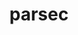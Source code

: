 ---
title: "parsec"
layout: cache
categories: [package, develop]
meta: {"compilers": ["gcc@11.4.0", "intel-oneapi-compilers@2025.1.0", "none"], "num_specs": 188, "num_specs_by_stack": {"e4s": 18, "e4s-neoverse-v2": 114, "e4s-oneapi": 56, "root": 188}, "oss": ["ubuntu22.04"], "platforms": ["linux"], "stacks": ["e4s", "e4s-neoverse-v2", "e4s-oneapi", "root"], "targets": ["neoverse_v2", "x86_64_v3"], "versions": ["3.0.2209", "4.0.2411"]}
spec_details: [{"compiler": "none", "hash": "22h3nxkr3ewgosn57yslzbcxu2akvcht", "os": "ubuntu22.04", "platform": "linux", "size": "-", "stacks": ["e4s-neoverse-v2", "root"], "target": "neoverse_v2", "variants": ["build_system=cmake", "build_type=RelWithDebInfo", "+cuda", "cuda_arch:=90", "~debug_verbose", "generator=make", "~ipo", "~profile", "+shared"], "versions": ["3.0.2209"]}, {"compiler": "gcc@11.4.0", "hash": "2apvlgxtyvihdlv3hb2jddzj5ssbp7vf", "os": "ubuntu22.04", "platform": "linux", "size": "-", "stacks": ["e4s-neoverse-v2", "root"], "target": "neoverse_v2", "variants": ["build_system=cmake", "build_type=RelWithDebInfo", "~cuda", "~debug_verbose", "generator=make", "~ipo", "~profile", "+shared"], "versions": ["4.0.2411"]}, {"compiler": "gcc@11.4.0", "hash": "2axyelxb3xewnk3dg24seqbz6tafuwbc", "os": "ubuntu22.04", "platform": "linux", "size": "-", "stacks": ["e4s-neoverse-v2", "root"], "target": "neoverse_v2", "variants": ["build_system=cmake", "build_type=RelWithDebInfo", "~cuda", "~debug_verbose", "generator=make", "~ipo", "patches:=f12f9a8", "~profile", "+shared"], "versions": ["4.0.2411"]}, {"compiler": "gcc@11.4.0", "hash": "2f7wqwxgbwuftyulbsurokbelkmqihve", "os": "ubuntu22.04", "platform": "linux", "size": "-", "stacks": ["e4s-neoverse-v2", "root"], "target": "neoverse_v2", "variants": ["build_system=cmake", "build_type=RelWithDebInfo", "+cuda", "cuda_arch:=90", "~debug_verbose", "generator=make", "~ipo", "~profile", "+shared"], "versions": ["4.0.2411"]}, {"compiler": "gcc@11.4.0", "hash": "2fjfelmmduiinuoaem5ggjibt5to6jpp", "os": "ubuntu22.04", "platform": "linux", "size": "-", "stacks": ["e4s-neoverse-v2", "root"], "target": "neoverse_v2", "variants": ["build_system=cmake", "build_type=RelWithDebInfo", "~cuda", "~debug_verbose", "generator=make", "~ipo", "patches:=f12f9a8", "~profile", "+shared"], "versions": ["4.0.2411"]}, {"compiler": "gcc@11.4.0", "hash": "2io6prwb6pkusoii5vb2wh3uq5v2qkjl", "os": "ubuntu22.04", "platform": "linux", "size": "-", "stacks": ["e4s-neoverse-v2", "root"], "target": "neoverse_v2", "variants": ["build_system=cmake", "build_type=RelWithDebInfo", "+cuda", "cuda_arch:=90", "~debug_verbose", "generator=make", "~ipo", "patches:=f12f9a8", "~profile", "+shared"], "versions": ["4.0.2411"]}, {"compiler": "gcc@11.4.0", "hash": "2q5ajlkaxxrmaang6knxirjdu5ksqbjt", "os": "ubuntu22.04", "platform": "linux", "size": "-", "stacks": ["e4s-neoverse-v2", "root"], "target": "neoverse_v2", "variants": ["build_system=cmake", "build_type=RelWithDebInfo", "~cuda", "~debug_verbose", "generator=make", "~ipo", "patches:=f12f9a8", "~profile", "+shared"], "versions": ["4.0.2411"]}, {"compiler": "none", "hash": "2rhofybx3rxbvslygh4ytpmryzf63avt", "os": "ubuntu22.04", "platform": "linux", "size": "-", "stacks": ["e4s-oneapi", "root"], "target": "x86_64_v3", "variants": ["build_system=cmake", "build_type=RelWithDebInfo", "~cuda", "~debug_verbose", "generator=make", "~ipo", "~profile", "+shared"], "versions": ["3.0.2209"]}, {"compiler": "gcc@11.4.0", "hash": "2ybrdbctgrcnty7fbsdvrrobob7taqjx", "os": "ubuntu22.04", "platform": "linux", "size": "-", "stacks": ["e4s-neoverse-v2", "root"], "target": "neoverse_v2", "variants": ["build_system=cmake", "build_type=RelWithDebInfo", "+cuda", "cuda_arch:=90", "~debug_verbose", "generator=make", "~ipo", "~profile", "+shared"], "versions": ["4.0.2411"]}, {"compiler": "intel-oneapi-compilers@2025.1.0", "hash": "37xabetxhbhudjlmkjqztmul5spi2is6", "os": "ubuntu22.04", "platform": "linux", "size": "-", "stacks": ["e4s-oneapi", "root"], "target": "x86_64_v3", "variants": ["build_system=cmake", "build_type=RelWithDebInfo", "~cuda", "~debug_verbose", "generator=make", "~ipo", "~profile", "+shared"], "versions": ["4.0.2411"]}, {"compiler": "gcc@11.4.0", "hash": "3ddnc6ci72nyxkuih2coxkaejhjmwbcd", "os": "ubuntu22.04", "platform": "linux", "size": "-", "stacks": ["e4s-neoverse-v2", "root"], "target": "neoverse_v2", "variants": ["build_system=cmake", "build_type=RelWithDebInfo", "~cuda", "~debug_verbose", "generator=make", "~ipo", "patches:=f12f9a8", "~profile", "+shared"], "versions": ["4.0.2411"]}, {"compiler": "gcc@11.4.0", "hash": "3frgmhrhdwux3bxwyutg6e5h5oggcpwu", "os": "ubuntu22.04", "platform": "linux", "size": "-", "stacks": ["e4s-neoverse-v2", "root"], "target": "neoverse_v2", "variants": ["build_system=cmake", "build_type=RelWithDebInfo", "+cuda", "cuda_arch:=90", "~debug_verbose", "generator=make", "~ipo", "~profile", "+shared"], "versions": ["4.0.2411"]}, {"compiler": "gcc@11.4.0", "hash": "3kbvgjn5airgm43zafizphcspmg5gm3j", "os": "ubuntu22.04", "platform": "linux", "size": "-", "stacks": ["e4s-neoverse-v2", "root"], "target": "neoverse_v2", "variants": ["build_system=cmake", "build_type=RelWithDebInfo", "+cuda", "cuda_arch:=90", "~debug_verbose", "generator=make", "~ipo", "~profile", "+shared"], "versions": ["4.0.2411"]}, {"compiler": "gcc@11.4.0", "hash": "3ry7lrdf4vcdl7lukin6moh3jjuy75kd", "os": "ubuntu22.04", "platform": "linux", "size": "-", "stacks": ["e4s", "root"], "target": "x86_64_v3", "variants": ["build_system=cmake", "build_type=RelWithDebInfo", "+cuda", "cuda_arch:=90", "~debug_verbose", "generator=make", "~ipo", "patches:=f12f9a8", "~profile", "+shared"], "versions": ["4.0.2411"]}, {"compiler": "gcc@11.4.0", "hash": "3wafybj2c43vob6ay6udqqhrw2x46553", "os": "ubuntu22.04", "platform": "linux", "size": "-", "stacks": ["e4s-neoverse-v2", "root"], "target": "neoverse_v2", "variants": ["build_system=cmake", "build_type=RelWithDebInfo", "+cuda", "cuda_arch:=90", "~debug_verbose", "generator=make", "~ipo", "~profile", "+shared"], "versions": ["4.0.2411"]}, {"compiler": "gcc@11.4.0", "hash": "3z2dcbgafuxazninsxcdnufrcq6df7bk", "os": "ubuntu22.04", "platform": "linux", "size": "-", "stacks": ["e4s-neoverse-v2", "root"], "target": "neoverse_v2", "variants": ["build_system=cmake", "build_type=RelWithDebInfo", "+cuda", "cuda_arch:=90", "~debug_verbose", "generator=make", "~ipo", "~profile", "+shared"], "versions": ["4.0.2411"]}, {"compiler": "gcc@11.4.0", "hash": "4aquueppgzppm7nj33yngtkbdvpqn5hi", "os": "ubuntu22.04", "platform": "linux", "size": "-", "stacks": ["e4s-neoverse-v2", "root"], "target": "neoverse_v2", "variants": ["build_system=cmake", "build_type=RelWithDebInfo", "+cuda", "cuda_arch:=90", "~debug_verbose", "generator=make", "~ipo", "patches:=f12f9a8", "~profile", "+shared"], "versions": ["4.0.2411"]}, {"compiler": "gcc@11.4.0", "hash": "4g4gf4uxhsj2avetolh7rm43ioppasc7", "os": "ubuntu22.04", "platform": "linux", "size": "-", "stacks": ["e4s-neoverse-v2", "root"], "target": "neoverse_v2", "variants": ["build_system=cmake", "build_type=RelWithDebInfo", "+cuda", "cuda_arch:=90", "~debug_verbose", "generator=make", "~ipo", "~profile", "+shared"], "versions": ["4.0.2411"]}, {"compiler": "gcc@11.4.0", "hash": "4iootfob7rqq6hxzpeib7mzivfuokgxb", "os": "ubuntu22.04", "platform": "linux", "size": "-", "stacks": ["e4s-neoverse-v2", "root"], "target": "neoverse_v2", "variants": ["build_system=cmake", "build_type=RelWithDebInfo", "~cuda", "~debug_verbose", "generator=make", "~ipo", "patches:=f12f9a8", "~profile", "+shared"], "versions": ["4.0.2411"]}, {"compiler": "gcc@11.4.0", "hash": "4n6tjnxryk6nnsy327nesi2ncsrfxq2f", "os": "ubuntu22.04", "platform": "linux", "size": "-", "stacks": ["e4s-neoverse-v2", "root"], "target": "neoverse_v2", "variants": ["build_system=cmake", "build_type=RelWithDebInfo", "+cuda", "cuda_arch:=90", "~debug_verbose", "generator=make", "~ipo", "~profile", "+shared"], "versions": ["4.0.2411"]}, {"compiler": "gcc@11.4.0", "hash": "4ovspzhu5sf5le6mw2ytvvvijprib6qt", "os": "ubuntu22.04", "platform": "linux", "size": "-", "stacks": ["e4s-neoverse-v2", "root"], "target": "neoverse_v2", "variants": ["build_system=cmake", "build_type=RelWithDebInfo", "+cuda", "cuda_arch:=90", "~debug_verbose", "generator=make", "~ipo", "~profile", "+shared"], "versions": ["4.0.2411"]}, {"compiler": "gcc@11.4.0", "hash": "562v5ccumbryp5mq6taafs6oz43lnhoi", "os": "ubuntu22.04", "platform": "linux", "size": "-", "stacks": ["e4s", "root"], "target": "x86_64_v3", "variants": ["build_system=cmake", "build_type=RelWithDebInfo", "+cuda", "cuda_arch:=90", "~debug_verbose", "generator=make", "~ipo", "patches:=f12f9a8", "~profile", "+shared"], "versions": ["4.0.2411"]}, {"compiler": "gcc@11.4.0", "hash": "5aoc6vfna6h3qr3hg7gwihmadzlbx72y", "os": "ubuntu22.04", "platform": "linux", "size": "-", "stacks": ["e4s-neoverse-v2", "root"], "target": "neoverse_v2", "variants": ["build_system=cmake", "build_type=RelWithDebInfo", "~cuda", "~debug_verbose", "generator=make", "~ipo", "~profile", "+shared"], "versions": ["4.0.2411"]}, {"compiler": "none", "hash": "5bm3khl42hhodqa53dmc76gjskpidwo7", "os": "ubuntu22.04", "platform": "linux", "size": "-", "stacks": ["e4s-neoverse-v2", "root"], "target": "neoverse_v2", "variants": ["build_system=cmake", "build_type=RelWithDebInfo", "~cuda", "~debug_verbose", "generator=make", "~ipo", "~profile", "+shared"], "versions": ["3.0.2209"]}, {"compiler": "gcc@11.4.0", "hash": "5pzx6jgcctbyydq47q5mrs574r2h4nep", "os": "ubuntu22.04", "platform": "linux", "size": "-", "stacks": ["e4s-neoverse-v2", "root"], "target": "neoverse_v2", "variants": ["build_system=cmake", "build_type=RelWithDebInfo", "+cuda", "cuda_arch:=90", "~debug_verbose", "generator=make", "~ipo", "~profile", "+shared"], "versions": ["4.0.2411"]}, {"compiler": "none", "hash": "5tjgoelnywcvtgycbdesl4tojoogcs5w", "os": "ubuntu22.04", "platform": "linux", "size": "-", "stacks": ["e4s-neoverse-v2", "root"], "target": "neoverse_v2", "variants": ["build_system=cmake", "build_type=RelWithDebInfo", "+cuda", "cuda_arch:=90", "~debug_verbose", "generator=make", "~ipo", "~profile", "+shared"], "versions": ["3.0.2209"]}, {"compiler": "intel-oneapi-compilers@2025.1.0", "hash": "627cjxuj2cu5bsjf4rd5bsvzp3pcln6h", "os": "ubuntu22.04", "platform": "linux", "size": "-", "stacks": ["e4s-oneapi", "root"], "target": "x86_64_v3", "variants": ["build_system=cmake", "build_type=RelWithDebInfo", "~cuda", "~debug_verbose", "generator=make", "~ipo", "~profile", "+shared"], "versions": ["4.0.2411"]}, {"compiler": "gcc@11.4.0", "hash": "62judj2ola35kqarxlkgun4sj2jobtwt", "os": "ubuntu22.04", "platform": "linux", "size": "-", "stacks": ["e4s", "root"], "target": "x86_64_v3", "variants": ["build_system=cmake", "build_type=RelWithDebInfo", "+cuda", "cuda_arch:=80", "~debug_verbose", "generator=make", "~ipo", "patches:=f12f9a8", "~profile", "+shared"], "versions": ["4.0.2411"]}, {"compiler": "gcc@11.4.0", "hash": "632jppk52d3fnlvecocymaeafp7dvlpx", "os": "ubuntu22.04", "platform": "linux", "size": "-", "stacks": ["e4s-neoverse-v2", "root"], "target": "neoverse_v2", "variants": ["build_system=cmake", "build_type=RelWithDebInfo", "+cuda", "cuda_arch:=90", "~debug_verbose", "generator=make", "~ipo", "patches:=f12f9a8", "~profile", "+shared"], "versions": ["4.0.2411"]}, {"compiler": "gcc@11.4.0", "hash": "6ig2entv5cz776l46usk4ndpto4bvcnp", "os": "ubuntu22.04", "platform": "linux", "size": "-", "stacks": ["e4s-neoverse-v2", "root"], "target": "neoverse_v2", "variants": ["build_system=cmake", "build_type=RelWithDebInfo", "~cuda", "~debug_verbose", "generator=make", "~ipo", "~profile", "+shared"], "versions": ["4.0.2411"]}, {"compiler": "gcc@11.4.0", "hash": "6o3mwlfyuhrje42amfpjsttd2x23v75c", "os": "ubuntu22.04", "platform": "linux", "size": "-", "stacks": ["e4s-neoverse-v2", "root"], "target": "neoverse_v2", "variants": ["build_system=cmake", "build_type=RelWithDebInfo", "~cuda", "~debug_verbose", "generator=make", "~ipo", "~profile", "+shared"], "versions": ["4.0.2411"]}, {"compiler": "gcc@11.4.0", "hash": "6omp5q6gynb7kfr333vlmbd7cpwzwgzc", "os": "ubuntu22.04", "platform": "linux", "size": "-", "stacks": ["e4s-neoverse-v2", "root"], "target": "neoverse_v2", "variants": ["build_system=cmake", "build_type=RelWithDebInfo", "+cuda", "cuda_arch:=90", "~debug_verbose", "generator=make", "~ipo", "patches:=f12f9a8", "~profile", "+shared"], "versions": ["4.0.2411"]}, {"compiler": "intel-oneapi-compilers@2025.1.0", "hash": "6q3pm2l2nikupulwomnzsayd6leiiwbv", "os": "ubuntu22.04", "platform": "linux", "size": "-", "stacks": ["e4s-oneapi", "root"], "target": "x86_64_v3", "variants": ["build_system=cmake", "build_type=RelWithDebInfo", "~cuda", "~debug_verbose", "generator=make", "~ipo", "patches:=f12f9a8", "~profile", "+shared"], "versions": ["4.0.2411"]}, {"compiler": "gcc@11.4.0", "hash": "6u3ogz2tzmjqre6altvsvvmpgjcbqlzx", "os": "ubuntu22.04", "platform": "linux", "size": "-", "stacks": ["e4s-neoverse-v2", "root"], "target": "neoverse_v2", "variants": ["build_system=cmake", "build_type=RelWithDebInfo", "+cuda", "cuda_arch:=90", "~debug_verbose", "generator=make", "~ipo", "patches:=f12f9a8", "~profile", "+shared"], "versions": ["4.0.2411"]}, {"compiler": "gcc@11.4.0", "hash": "6ykraaqz3ernsva7f25h7wgl7fyqek3z", "os": "ubuntu22.04", "platform": "linux", "size": "-", "stacks": ["e4s-neoverse-v2", "root"], "target": "neoverse_v2", "variants": ["build_system=cmake", "build_type=RelWithDebInfo", "~cuda", "~debug_verbose", "generator=make", "~ipo", "~profile", "+shared"], "versions": ["4.0.2411"]}, {"compiler": "intel-oneapi-compilers@2025.1.0", "hash": "72ofyvz5lf6mrg76sflvdselwq3udzhm", "os": "ubuntu22.04", "platform": "linux", "size": "-", "stacks": ["e4s-oneapi", "root"], "target": "x86_64_v3", "variants": ["build_system=cmake", "build_type=RelWithDebInfo", "~cuda", "~debug_verbose", "generator=make", "~ipo", "~profile", "+shared"], "versions": ["4.0.2411"]}, {"compiler": "intel-oneapi-compilers@2025.1.0", "hash": "74aeu2xyn7oxxzzahll3c7n4bruvyrqa", "os": "ubuntu22.04", "platform": "linux", "size": "-", "stacks": ["e4s-oneapi", "root"], "target": "x86_64_v3", "variants": ["build_system=cmake", "build_type=RelWithDebInfo", "~cuda", "~debug_verbose", "generator=make", "~ipo", "~profile", "+shared"], "versions": ["4.0.2411"]}, {"compiler": "gcc@11.4.0", "hash": "76ctsveq6zqsfs273edskoemryz35pgu", "os": "ubuntu22.04", "platform": "linux", "size": "-", "stacks": ["e4s-neoverse-v2", "root"], "target": "neoverse_v2", "variants": ["build_system=cmake", "build_type=RelWithDebInfo", "~cuda", "~debug_verbose", "generator=make", "~ipo", "patches:=f12f9a8", "~profile", "+shared"], "versions": ["4.0.2411"]}, {"compiler": "intel-oneapi-compilers@2025.1.0", "hash": "77yfrnza2c4icsqdneqevfrk6f4yuhkz", "os": "ubuntu22.04", "platform": "linux", "size": "-", "stacks": ["e4s-oneapi", "root"], "target": "x86_64_v3", "variants": ["build_system=cmake", "build_type=RelWithDebInfo", "~cuda", "~debug_verbose", "generator=make", "~ipo", "~profile", "+shared"], "versions": ["4.0.2411"]}, {"compiler": "gcc@11.4.0", "hash": "7xjjqppkaevupqkspqrygrec6qdmujkd", "os": "ubuntu22.04", "platform": "linux", "size": "-", "stacks": ["e4s-neoverse-v2", "root"], "target": "neoverse_v2", "variants": ["build_system=cmake", "build_type=RelWithDebInfo", "~cuda", "~debug_verbose", "generator=make", "~ipo", "patches:=f12f9a8", "~profile", "+shared"], "versions": ["4.0.2411"]}, {"compiler": "gcc@11.4.0", "hash": "7z5nxnmkbbitatcc4hsiocrsf7cc3sjp", "os": "ubuntu22.04", "platform": "linux", "size": "-", "stacks": ["e4s-neoverse-v2", "root"], "target": "neoverse_v2", "variants": ["build_system=cmake", "build_type=RelWithDebInfo", "~cuda", "~debug_verbose", "generator=make", "~ipo", "~profile", "+shared"], "versions": ["4.0.2411"]}, {"compiler": "none", "hash": "akaoubnlbqjtvoludbkvuwl6hp4c2mfp", "os": "ubuntu22.04", "platform": "linux", "size": "-", "stacks": ["e4s-neoverse-v2", "root"], "target": "neoverse_v2", "variants": ["build_system=cmake", "build_type=RelWithDebInfo", "~cuda", "~debug_verbose", "generator=make", "~ipo", "~profile", "+shared"], "versions": ["3.0.2209"]}, {"compiler": "gcc@11.4.0", "hash": "as2zwj67vo7ey6tpp6okewohtsiol3pj", "os": "ubuntu22.04", "platform": "linux", "size": "-", "stacks": ["e4s-neoverse-v2", "root"], "target": "neoverse_v2", "variants": ["build_system=cmake", "build_type=RelWithDebInfo", "~cuda", "~debug_verbose", "generator=make", "~ipo", "patches:=f12f9a8", "~profile", "+shared"], "versions": ["4.0.2411"]}, {"compiler": "none", "hash": "aswjlul4wr6innyhgydvqniypirlfqiw", "os": "ubuntu22.04", "platform": "linux", "size": "-", "stacks": ["e4s-oneapi", "root"], "target": "x86_64_v3", "variants": ["build_system=cmake", "build_type=RelWithDebInfo", "~cuda", "~debug_verbose", "generator=make", "~ipo", "~profile", "+shared"], "versions": ["3.0.2209"]}, {"compiler": "gcc@11.4.0", "hash": "bkyrmkf2weceri7ycnqzieww7wmrr7hp", "os": "ubuntu22.04", "platform": "linux", "size": "-", "stacks": ["e4s-neoverse-v2", "root"], "target": "neoverse_v2", "variants": ["build_system=cmake", "build_type=RelWithDebInfo", "~cuda", "~debug_verbose", "generator=make", "~ipo", "patches:=f12f9a8", "~profile", "+shared"], "versions": ["4.0.2411"]}, {"compiler": "gcc@11.4.0", "hash": "bo33rjvz2w6jg5msvrx242jwze6ej3yu", "os": "ubuntu22.04", "platform": "linux", "size": "-", "stacks": ["e4s-neoverse-v2", "root"], "target": "neoverse_v2", "variants": ["build_system=cmake", "build_type=RelWithDebInfo", "+cuda", "cuda_arch:=90", "~debug_verbose", "generator=make", "~ipo", "~profile", "+shared"], "versions": ["4.0.2411"]}, {"compiler": "intel-oneapi-compilers@2025.1.0", "hash": "bps7exyzncbp676pxquou6ulboekbglf", "os": "ubuntu22.04", "platform": "linux", "size": "-", "stacks": ["e4s-oneapi", "root"], "target": "x86_64_v3", "variants": ["build_system=cmake", "build_type=RelWithDebInfo", "~cuda", "~debug_verbose", "generator=make", "~ipo", "~profile", "+shared"], "versions": ["4.0.2411"]}, {"compiler": "none", "hash": "br3imujvloiuif4vdz5hqjytfujp6yh5", "os": "ubuntu22.04", "platform": "linux", "size": "-", "stacks": ["e4s-neoverse-v2", "root"], "target": "neoverse_v2", "variants": ["build_system=cmake", "build_type=RelWithDebInfo", "+cuda", "cuda_arch:=90", "~debug_verbose", "generator=make", "~ipo", "~profile", "+shared"], "versions": ["3.0.2209"]}, {"compiler": "intel-oneapi-compilers@2025.1.0", "hash": "c3vblpktpum734y6hlefrgmt7kyzcb2e", "os": "ubuntu22.04", "platform": "linux", "size": "-", "stacks": ["e4s-oneapi", "root"], "target": "x86_64_v3", "variants": ["build_system=cmake", "build_type=RelWithDebInfo", "~cuda", "~debug_verbose", "generator=make", "~ipo", "~profile", "+shared"], "versions": ["4.0.2411"]}, {"compiler": "gcc@11.4.0", "hash": "c3vx3hjsyts5chvnnlxgevytuvonsr5k", "os": "ubuntu22.04", "platform": "linux", "size": "-", "stacks": ["e4s", "root"], "target": "x86_64_v3", "variants": ["build_system=cmake", "build_type=RelWithDebInfo", "~cuda", "~debug_verbose", "generator=make", "~ipo", "patches:=f12f9a8", "~profile", "+shared"], "versions": ["4.0.2411"]}, {"compiler": "gcc@11.4.0", "hash": "c7xfxsg6puersar56a7jjzgooqrppynz", "os": "ubuntu22.04", "platform": "linux", "size": "-", "stacks": ["e4s-neoverse-v2", "root"], "target": "neoverse_v2", "variants": ["build_system=cmake", "build_type=RelWithDebInfo", "+cuda", "cuda_arch:=90", "~debug_verbose", "generator=make", "~ipo", "~profile", "+shared"], "versions": ["4.0.2411"]}, {"compiler": "gcc@11.4.0", "hash": "ceglr3adcxxmg6tmwibgt6ctjgm7d7ch", "os": "ubuntu22.04", "platform": "linux", "size": "-", "stacks": ["e4s-neoverse-v2", "root"], "target": "neoverse_v2", "variants": ["build_system=cmake", "build_type=RelWithDebInfo", "~cuda", "~debug_verbose", "generator=make", "~ipo", "patches:=f12f9a8", "~profile", "+shared"], "versions": ["4.0.2411"]}, {"compiler": "intel-oneapi-compilers@2025.1.0", "hash": "chxvtbrq3cn55pvgalu3swfrloayd72t", "os": "ubuntu22.04", "platform": "linux", "size": "-", "stacks": ["e4s-oneapi", "root"], "target": "x86_64_v3", "variants": ["build_system=cmake", "build_type=RelWithDebInfo", "~cuda", "~debug_verbose", "generator=make", "~ipo", "~profile", "+shared"], "versions": ["4.0.2411"]}, {"compiler": "gcc@11.4.0", "hash": "cmp4oilwb3ya4xs2h5bo7lg2emphu6yk", "os": "ubuntu22.04", "platform": "linux", "size": "-", "stacks": ["e4s-neoverse-v2", "root"], "target": "neoverse_v2", "variants": ["build_system=cmake", "build_type=RelWithDebInfo", "~cuda", "~debug_verbose", "generator=make", "~ipo", "~profile", "+shared"], "versions": ["4.0.2411"]}, {"compiler": "intel-oneapi-compilers@2025.1.0", "hash": "crmy5d2nt4drwqwpzjrxaeotcn2lvd7o", "os": "ubuntu22.04", "platform": "linux", "size": "-", "stacks": ["e4s-oneapi", "root"], "target": "x86_64_v3", "variants": ["build_system=cmake", "build_type=RelWithDebInfo", "~cuda", "~debug_verbose", "generator=make", "~ipo", "~profile", "+shared"], "versions": ["4.0.2411"]}, {"compiler": "intel-oneapi-compilers@2025.1.0", "hash": "cxzxhzox3houcit6bnsziv2ue2dpvsoo", "os": "ubuntu22.04", "platform": "linux", "size": "-", "stacks": ["e4s-oneapi", "root"], "target": "x86_64_v3", "variants": ["build_system=cmake", "build_type=RelWithDebInfo", "~cuda", "~debug_verbose", "generator=make", "~ipo", "~profile", "+shared"], "versions": ["4.0.2411"]}, {"compiler": "gcc@11.4.0", "hash": "cyejly637mjzglohky2jkgnaxo3m3vls", "os": "ubuntu22.04", "platform": "linux", "size": "-", "stacks": ["e4s-neoverse-v2", "root"], "target": "neoverse_v2", "variants": ["build_system=cmake", "build_type=RelWithDebInfo", "~cuda", "~debug_verbose", "generator=make", "~ipo", "~profile", "+shared"], "versions": ["4.0.2411"]}, {"compiler": "gcc@11.4.0", "hash": "d2hwzh2i3aopepcretsdkqdmqx62tov4", "os": "ubuntu22.04", "platform": "linux", "size": "-", "stacks": ["e4s-neoverse-v2", "root"], "target": "neoverse_v2", "variants": ["build_system=cmake", "build_type=RelWithDebInfo", "+cuda", "cuda_arch:=90", "~debug_verbose", "generator=make", "~ipo", "~profile", "+shared"], "versions": ["4.0.2411"]}, {"compiler": "gcc@11.4.0", "hash": "dfxbiz7jmee2x5lldna762koutkncv2a", "os": "ubuntu22.04", "platform": "linux", "size": "-", "stacks": ["e4s-neoverse-v2", "root"], "target": "neoverse_v2", "variants": ["build_system=cmake", "build_type=RelWithDebInfo", "+cuda", "cuda_arch:=90", "~debug_verbose", "generator=make", "~ipo", "patches:=f12f9a8", "~profile", "+shared"], "versions": ["4.0.2411"]}, {"compiler": "gcc@11.4.0", "hash": "dgpxdrmwfgfyvjipx5jnodvxptw46zf3", "os": "ubuntu22.04", "platform": "linux", "size": "-", "stacks": ["e4s-neoverse-v2", "root"], "target": "neoverse_v2", "variants": ["build_system=cmake", "build_type=RelWithDebInfo", "~cuda", "~debug_verbose", "generator=make", "~ipo", "~profile", "+shared"], "versions": ["4.0.2411"]}, {"compiler": "gcc@11.4.0", "hash": "dmeeotm7r3zeevtcalm4rxkwoqgreiqm", "os": "ubuntu22.04", "platform": "linux", "size": "-", "stacks": ["e4s-neoverse-v2", "root"], "target": "neoverse_v2", "variants": ["build_system=cmake", "build_type=RelWithDebInfo", "+cuda", "cuda_arch:=90", "~debug_verbose", "generator=make", "~ipo", "~profile", "+shared"], "versions": ["4.0.2411"]}, {"compiler": "gcc@11.4.0", "hash": "doi6shxfn5keu6rfiagmgnyisevufzrz", "os": "ubuntu22.04", "platform": "linux", "size": "-", "stacks": ["e4s-neoverse-v2", "root"], "target": "neoverse_v2", "variants": ["build_system=cmake", "build_type=RelWithDebInfo", "~cuda", "~debug_verbose", "generator=make", "~ipo", "patches:=f12f9a8", "~profile", "+shared"], "versions": ["4.0.2411"]}, {"compiler": "intel-oneapi-compilers@2025.1.0", "hash": "dsg52f6nqmyezzlctttk4hrz7ap4mh5c", "os": "ubuntu22.04", "platform": "linux", "size": "-", "stacks": ["e4s-oneapi", "root"], "target": "x86_64_v3", "variants": ["build_system=cmake", "build_type=RelWithDebInfo", "~cuda", "~debug_verbose", "generator=make", "~ipo", "patches:=f12f9a8", "~profile", "+shared"], "versions": ["4.0.2411"]}, {"compiler": "intel-oneapi-compilers@2025.1.0", "hash": "dt7kmjgvu7h2sepiwynap663teimtsfk", "os": "ubuntu22.04", "platform": "linux", "size": "-", "stacks": ["e4s-oneapi", "root"], "target": "x86_64_v3", "variants": ["build_system=cmake", "build_type=RelWithDebInfo", "~cuda", "~debug_verbose", "generator=make", "~ipo", "~profile", "+shared"], "versions": ["4.0.2411"]}, {"compiler": "gcc@11.4.0", "hash": "dzeitrkhidn4msod7uaxqwpcfquwj73m", "os": "ubuntu22.04", "platform": "linux", "size": "-", "stacks": ["e4s-neoverse-v2", "root"], "target": "neoverse_v2", "variants": ["build_system=cmake", "build_type=RelWithDebInfo", "+cuda", "cuda_arch:=90", "~debug_verbose", "generator=make", "~ipo", "~profile", "+shared"], "versions": ["4.0.2411"]}, {"compiler": "gcc@11.4.0", "hash": "epckomemmya6v5lijz3esbkeo44gd4mm", "os": "ubuntu22.04", "platform": "linux", "size": "-", "stacks": ["e4s-neoverse-v2", "root"], "target": "neoverse_v2", "variants": ["build_system=cmake", "build_type=RelWithDebInfo", "~cuda", "~debug_verbose", "generator=make", "~ipo", "~profile", "+shared"], "versions": ["4.0.2411"]}, {"compiler": "intel-oneapi-compilers@2025.1.0", "hash": "eqtiaryvhd6dhdbmgiw7fqvdmyhusyxf", "os": "ubuntu22.04", "platform": "linux", "size": "-", "stacks": ["e4s-oneapi", "root"], "target": "x86_64_v3", "variants": ["build_system=cmake", "build_type=RelWithDebInfo", "~cuda", "~debug_verbose", "generator=make", "~ipo", "~profile", "+shared"], "versions": ["4.0.2411"]}, {"compiler": "gcc@11.4.0", "hash": "etpwiektobotm6wpgnfqwgp4i5rhvj6l", "os": "ubuntu22.04", "platform": "linux", "size": "-", "stacks": ["e4s-neoverse-v2", "root"], "target": "neoverse_v2", "variants": ["build_system=cmake", "build_type=RelWithDebInfo", "+cuda", "cuda_arch:=90", "~debug_verbose", "generator=make", "~ipo", "patches:=f12f9a8", "~profile", "+shared"], "versions": ["4.0.2411"]}, {"compiler": "gcc@11.4.0", "hash": "ezdf6f5h2wwfrqn3lwyulazphe5sji2o", "os": "ubuntu22.04", "platform": "linux", "size": "-", "stacks": ["e4s-neoverse-v2", "root"], "target": "neoverse_v2", "variants": ["build_system=cmake", "build_type=RelWithDebInfo", "~cuda", "~debug_verbose", "generator=make", "~ipo", "~profile", "+shared"], "versions": ["4.0.2411"]}, {"compiler": "none", "hash": "f7yt72hndor336cmf3x3xq6q2ujc56qp", "os": "ubuntu22.04", "platform": "linux", "size": "-", "stacks": ["e4s-neoverse-v2", "root"], "target": "neoverse_v2", "variants": ["build_system=cmake", "build_type=RelWithDebInfo", "~cuda", "~debug_verbose", "generator=make", "~ipo", "~profile", "+shared"], "versions": ["3.0.2209"]}, {"compiler": "intel-oneapi-compilers@2025.1.0", "hash": "fikflanor2slepvzkq22am3bfhbkks3d", "os": "ubuntu22.04", "platform": "linux", "size": "-", "stacks": ["e4s-oneapi", "root"], "target": "x86_64_v3", "variants": ["build_system=cmake", "build_type=RelWithDebInfo", "~cuda", "~debug_verbose", "generator=make", "~ipo", "~profile", "+shared"], "versions": ["4.0.2411"]}, {"compiler": "gcc@11.4.0", "hash": "fohxx7icxklj2yf46mmyik3siinmacb5", "os": "ubuntu22.04", "platform": "linux", "size": "-", "stacks": ["e4s-neoverse-v2", "root"], "target": "neoverse_v2", "variants": ["build_system=cmake", "build_type=RelWithDebInfo", "+cuda", "cuda_arch:=90", "~debug_verbose", "generator=make", "~ipo", "~profile", "+shared"], "versions": ["4.0.2411"]}, {"compiler": "gcc@11.4.0", "hash": "fvmpa43hcauwfvwau3nq6aphno4jvkzb", "os": "ubuntu22.04", "platform": "linux", "size": "-", "stacks": ["e4s-neoverse-v2", "root"], "target": "neoverse_v2", "variants": ["build_system=cmake", "build_type=RelWithDebInfo", "+cuda", "cuda_arch:=90", "~debug_verbose", "generator=make", "~ipo", "~profile", "+shared"], "versions": ["4.0.2411"]}, {"compiler": "gcc@11.4.0", "hash": "g3jcmsyjtix3wrwfbmdrdkwf3acp3prx", "os": "ubuntu22.04", "platform": "linux", "size": "-", "stacks": ["e4s-neoverse-v2", "root"], "target": "neoverse_v2", "variants": ["build_system=cmake", "build_type=RelWithDebInfo", "~cuda", "~debug_verbose", "generator=make", "~ipo", "~profile", "+shared"], "versions": ["4.0.2411"]}, {"compiler": "gcc@11.4.0", "hash": "g3xvgbad6liu5tv3evttsumrpe6zyleq", "os": "ubuntu22.04", "platform": "linux", "size": "-", "stacks": ["e4s", "root"], "target": "x86_64_v3", "variants": ["build_system=cmake", "build_type=RelWithDebInfo", "~cuda", "~debug_verbose", "generator=make", "~ipo", "patches:=f12f9a8", "~profile", "+shared"], "versions": ["4.0.2411"]}, {"compiler": "intel-oneapi-compilers@2025.1.0", "hash": "gazfuaqfnrgswbtjclvebeh3zlv7ffol", "os": "ubuntu22.04", "platform": "linux", "size": "-", "stacks": ["e4s-oneapi", "root"], "target": "x86_64_v3", "variants": ["build_system=cmake", "build_type=RelWithDebInfo", "~cuda", "~debug_verbose", "generator=make", "~ipo", "patches:=f12f9a8", "~profile", "+shared"], "versions": ["4.0.2411"]}, {"compiler": "intel-oneapi-compilers@2025.1.0", "hash": "gbhp23nfohwuj4fbad4njkh4djqkjox2", "os": "ubuntu22.04", "platform": "linux", "size": "-", "stacks": ["e4s-oneapi", "root"], "target": "x86_64_v3", "variants": ["build_system=cmake", "build_type=RelWithDebInfo", "~cuda", "~debug_verbose", "generator=make", "~ipo", "~profile", "+shared"], "versions": ["4.0.2411"]}, {"compiler": "gcc@11.4.0", "hash": "ggysoryowncgqn7nu3u2izpdg4hrws5h", "os": "ubuntu22.04", "platform": "linux", "size": "-", "stacks": ["e4s-neoverse-v2", "root"], "target": "neoverse_v2", "variants": ["build_system=cmake", "build_type=RelWithDebInfo", "~cuda", "~debug_verbose", "generator=make", "~ipo", "patches:=f12f9a8", "~profile", "+shared"], "versions": ["4.0.2411"]}, {"compiler": "none", "hash": "gh4d3jfdypno56ibul3tez3snsbymvi3", "os": "ubuntu22.04", "platform": "linux", "size": "-", "stacks": ["e4s-oneapi", "root"], "target": "x86_64_v3", "variants": ["build_system=cmake", "build_type=RelWithDebInfo", "~cuda", "~debug_verbose", "generator=make", "~ipo", "~profile", "+shared"], "versions": ["3.0.2209"]}, {"compiler": "gcc@11.4.0", "hash": "gnfrmkcc6qv5lefcfmbjohyjseed454r", "os": "ubuntu22.04", "platform": "linux", "size": "-", "stacks": ["e4s-neoverse-v2", "root"], "target": "neoverse_v2", "variants": ["build_system=cmake", "build_type=RelWithDebInfo", "+cuda", "cuda_arch:=90", "~debug_verbose", "generator=make", "~ipo", "~profile", "+shared"], "versions": ["4.0.2411"]}, {"compiler": "gcc@11.4.0", "hash": "gteokvglzo32n3amwjmdr26slo6h6xf4", "os": "ubuntu22.04", "platform": "linux", "size": "-", "stacks": ["e4s-neoverse-v2", "root"], "target": "neoverse_v2", "variants": ["build_system=cmake", "build_type=RelWithDebInfo", "~cuda", "~debug_verbose", "generator=make", "~ipo", "~profile", "+shared"], "versions": ["4.0.2411"]}, {"compiler": "gcc@11.4.0", "hash": "gw6wzkkeovjkixss5edwxhjvgiylfidu", "os": "ubuntu22.04", "platform": "linux", "size": "-", "stacks": ["e4s-neoverse-v2", "root"], "target": "neoverse_v2", "variants": ["build_system=cmake", "build_type=RelWithDebInfo", "+cuda", "cuda_arch:=90", "~debug_verbose", "generator=make", "~ipo", "patches:=f12f9a8", "~profile", "+shared"], "versions": ["4.0.2411"]}, {"compiler": "intel-oneapi-compilers@2025.1.0", "hash": "gydpvbswuxlhgfuegdh5affn255tmbpz", "os": "ubuntu22.04", "platform": "linux", "size": "-", "stacks": ["e4s-oneapi", "root"], "target": "x86_64_v3", "variants": ["build_system=cmake", "build_type=RelWithDebInfo", "~cuda", "~debug_verbose", "generator=make", "~ipo", "~profile", "+shared"], "versions": ["4.0.2411"]}, {"compiler": "gcc@11.4.0", "hash": "gz6xgwli6hqxunkrlwjbt7tjojnb45cc", "os": "ubuntu22.04", "platform": "linux", "size": "-", "stacks": ["e4s-neoverse-v2", "root"], "target": "neoverse_v2", "variants": ["build_system=cmake", "build_type=RelWithDebInfo", "~cuda", "~debug_verbose", "generator=make", "~ipo", "patches:=f12f9a8", "~profile", "+shared"], "versions": ["4.0.2411"]}, {"compiler": "intel-oneapi-compilers@2025.1.0", "hash": "haoua5vr4akcynpt6o3jhujibzrgv2dm", "os": "ubuntu22.04", "platform": "linux", "size": "-", "stacks": ["e4s-oneapi", "root"], "target": "x86_64_v3", "variants": ["build_system=cmake", "build_type=RelWithDebInfo", "~cuda", "~debug_verbose", "generator=make", "~ipo", "patches:=f12f9a8", "~profile", "+shared"], "versions": ["4.0.2411"]}, {"compiler": "gcc@11.4.0", "hash": "hhglqif3qh5wexazfhzn6injpt4w4wfe", "os": "ubuntu22.04", "platform": "linux", "size": "-", "stacks": ["e4s-neoverse-v2", "root"], "target": "neoverse_v2", "variants": ["build_system=cmake", "build_type=RelWithDebInfo", "~cuda", "~debug_verbose", "generator=make", "~ipo", "~profile", "+shared"], "versions": ["4.0.2411"]}, {"compiler": "gcc@11.4.0", "hash": "hloeyqbypcvm7ybckqhkeq4a65ek5hp5", "os": "ubuntu22.04", "platform": "linux", "size": "-", "stacks": ["e4s", "root"], "target": "x86_64_v3", "variants": ["build_system=cmake", "build_type=RelWithDebInfo", "+cuda", "cuda_arch:=80", "~debug_verbose", "generator=make", "~ipo", "patches:=f12f9a8", "~profile", "+shared"], "versions": ["4.0.2411"]}, {"compiler": "gcc@11.4.0", "hash": "houzthpuq4kmsbrysmal45y2nt6klikt", "os": "ubuntu22.04", "platform": "linux", "size": "-", "stacks": ["e4s-neoverse-v2", "root"], "target": "neoverse_v2", "variants": ["build_system=cmake", "build_type=RelWithDebInfo", "+cuda", "cuda_arch:=90", "~debug_verbose", "generator=make", "~ipo", "~profile", "+shared"], "versions": ["4.0.2411"]}, {"compiler": "none", "hash": "hvg37rjzyecszkudqzcxdib6cch5meth", "os": "ubuntu22.04", "platform": "linux", "size": "-", "stacks": ["e4s-oneapi", "root"], "target": "x86_64_v3", "variants": ["build_system=cmake", "build_type=RelWithDebInfo", "~cuda", "~debug_verbose", "generator=make", "~ipo", "~profile", "+shared"], "versions": ["3.0.2209"]}, {"compiler": "gcc@11.4.0", "hash": "i6svadd3yje5akxo5tiwizmifbsv3vjt", "os": "ubuntu22.04", "platform": "linux", "size": "-", "stacks": ["e4s-neoverse-v2", "root"], "target": "neoverse_v2", "variants": ["build_system=cmake", "build_type=RelWithDebInfo", "~cuda", "~debug_verbose", "generator=make", "~ipo", "~profile", "+shared"], "versions": ["4.0.2411"]}, {"compiler": "gcc@11.4.0", "hash": "ibg2noz7wo3gndtwk2vixmr4snamvwbo", "os": "ubuntu22.04", "platform": "linux", "size": "-", "stacks": ["e4s-neoverse-v2", "root"], "target": "neoverse_v2", "variants": ["build_system=cmake", "build_type=RelWithDebInfo", "~cuda", "~debug_verbose", "generator=make", "~ipo", "patches:=f12f9a8", "~profile", "+shared"], "versions": ["4.0.2411"]}, {"compiler": "gcc@11.4.0", "hash": "idh55f7gylrypc3gdyttjn5rzu32qfmj", "os": "ubuntu22.04", "platform": "linux", "size": "-", "stacks": ["e4s-neoverse-v2", "root"], "target": "neoverse_v2", "variants": ["build_system=cmake", "build_type=RelWithDebInfo", "+cuda", "cuda_arch:=90", "~debug_verbose", "generator=make", "~ipo", "patches:=f12f9a8", "~profile", "+shared"], "versions": ["4.0.2411"]}, {"compiler": "gcc@11.4.0", "hash": "ig5ddztqqrxlfdl4izxs7adlwvzgqeyg", "os": "ubuntu22.04", "platform": "linux", "size": "-", "stacks": ["e4s", "root"], "target": "x86_64_v3", "variants": ["build_system=cmake", "build_type=RelWithDebInfo", "+cuda", "cuda_arch:=90", "~debug_verbose", "generator=make", "~ipo", "patches:=f12f9a8", "~profile", "+shared"], "versions": ["4.0.2411"]}, {"compiler": "none", "hash": "ijfoagrpgtnow4ypk3ok5dfqw6yeh53m", "os": "ubuntu22.04", "platform": "linux", "size": "-", "stacks": ["e4s-oneapi", "root"], "target": "x86_64_v3", "variants": ["build_system=cmake", "build_type=RelWithDebInfo", "~cuda", "~debug_verbose", "generator=make", "~ipo", "~profile", "+shared"], "versions": ["3.0.2209"]}, {"compiler": "intel-oneapi-compilers@2025.1.0", "hash": "ik3mhcnruhok2k77p2eff24n5n2dboie", "os": "ubuntu22.04", "platform": "linux", "size": "-", "stacks": ["e4s-oneapi", "root"], "target": "x86_64_v3", "variants": ["build_system=cmake", "build_type=RelWithDebInfo", "~cuda", "~debug_verbose", "generator=make", "~ipo", "~profile", "+shared"], "versions": ["4.0.2411"]}, {"compiler": "none", "hash": "ilzwk2yahhmcii7s2v4pn2x6iaklotab", "os": "ubuntu22.04", "platform": "linux", "size": "-", "stacks": ["e4s-neoverse-v2", "root"], "target": "neoverse_v2", "variants": ["build_system=cmake", "build_type=RelWithDebInfo", "~cuda", "~debug_verbose", "generator=make", "~ipo", "~profile", "+shared"], "versions": ["3.0.2209"]}, {"compiler": "gcc@11.4.0", "hash": "iwutiij5mtgrkucxhv3qml6iphg5edsd", "os": "ubuntu22.04", "platform": "linux", "size": "-", "stacks": ["e4s-neoverse-v2", "root"], "target": "neoverse_v2", "variants": ["build_system=cmake", "build_type=RelWithDebInfo", "+cuda", "cuda_arch:=90", "~debug_verbose", "generator=make", "~ipo", "patches:=f12f9a8", "~profile", "+shared"], "versions": ["4.0.2411"]}, {"compiler": "gcc@11.4.0", "hash": "j3zemobhqnqbbmwih3t7ecx3pmn5kv5d", "os": "ubuntu22.04", "platform": "linux", "size": "-", "stacks": ["e4s-neoverse-v2", "root"], "target": "neoverse_v2", "variants": ["build_system=cmake", "build_type=RelWithDebInfo", "~cuda", "~debug_verbose", "generator=make", "~ipo", "~profile", "+shared"], "versions": ["4.0.2411"]}, {"compiler": "intel-oneapi-compilers@2025.1.0", "hash": "jdrnwskl52ezoftberh247dqpojt72zw", "os": "ubuntu22.04", "platform": "linux", "size": "-", "stacks": ["e4s-oneapi", "root"], "target": "x86_64_v3", "variants": ["build_system=cmake", "build_type=RelWithDebInfo", "~cuda", "~debug_verbose", "generator=make", "~ipo", "~profile", "+shared"], "versions": ["4.0.2411"]}, {"compiler": "intel-oneapi-compilers@2025.1.0", "hash": "jh6l7o6fl6prfrb7ihf4smohgw22wvsi", "os": "ubuntu22.04", "platform": "linux", "size": "-", "stacks": ["e4s-oneapi", "root"], "target": "x86_64_v3", "variants": ["build_system=cmake", "build_type=RelWithDebInfo", "~cuda", "~debug_verbose", "generator=make", "~ipo", "~profile", "+shared"], "versions": ["4.0.2411"]}, {"compiler": "gcc@11.4.0", "hash": "jpvikg3gftchga5b5phz3k3prqj3vw6a", "os": "ubuntu22.04", "platform": "linux", "size": "-", "stacks": ["e4s", "root"], "target": "x86_64_v3", "variants": ["build_system=cmake", "build_type=RelWithDebInfo", "~cuda", "~debug_verbose", "generator=make", "~ipo", "patches:=f12f9a8", "~profile", "+shared"], "versions": ["4.0.2411"]}, {"compiler": "none", "hash": "jqlvzxss5mszxekpoiob5nluvdruir3z", "os": "ubuntu22.04", "platform": "linux", "size": "-", "stacks": ["e4s-oneapi", "root"], "target": "x86_64_v3", "variants": ["build_system=cmake", "build_type=RelWithDebInfo", "~cuda", "~debug_verbose", "generator=make", "~ipo", "~profile", "+shared"], "versions": ["3.0.2209"]}, {"compiler": "gcc@11.4.0", "hash": "jqyqtql66cynripbonkr6edo2l3obrhy", "os": "ubuntu22.04", "platform": "linux", "size": "-", "stacks": ["e4s-neoverse-v2", "root"], "target": "neoverse_v2", "variants": ["build_system=cmake", "build_type=RelWithDebInfo", "+cuda", "cuda_arch:=90", "~debug_verbose", "generator=make", "~ipo", "~profile", "+shared"], "versions": ["4.0.2411"]}, {"compiler": "gcc@11.4.0", "hash": "kcqrp5pbtoh7yx2kmi4zmpo234nqhfg7", "os": "ubuntu22.04", "platform": "linux", "size": "-", "stacks": ["e4s", "root"], "target": "x86_64_v3", "variants": ["build_system=cmake", "build_type=RelWithDebInfo", "+cuda", "cuda_arch:=90", "~debug_verbose", "generator=make", "~ipo", "patches:=f12f9a8", "~profile", "+shared"], "versions": ["4.0.2411"]}, {"compiler": "gcc@11.4.0", "hash": "lkdmjlwdpfiw4qrtpk47llsmivhfyjp7", "os": "ubuntu22.04", "platform": "linux", "size": "-", "stacks": ["e4s-neoverse-v2", "root"], "target": "neoverse_v2", "variants": ["build_system=cmake", "build_type=RelWithDebInfo", "~cuda", "~debug_verbose", "generator=make", "~ipo", "~profile", "+shared"], "versions": ["4.0.2411"]}, {"compiler": "intel-oneapi-compilers@2025.1.0", "hash": "ltmgxqzds7vyhbla67fyxgegdsd55d7j", "os": "ubuntu22.04", "platform": "linux", "size": "-", "stacks": ["e4s-oneapi", "root"], "target": "x86_64_v3", "variants": ["build_system=cmake", "build_type=RelWithDebInfo", "~cuda", "~debug_verbose", "generator=make", "~ipo", "patches:=f12f9a8", "~profile", "+shared"], "versions": ["4.0.2411"]}, {"compiler": "none", "hash": "ltqmqvmc7n5aoy25bd6sykt3gykymg5l", "os": "ubuntu22.04", "platform": "linux", "size": "-", "stacks": ["e4s-neoverse-v2", "root"], "target": "neoverse_v2", "variants": ["build_system=cmake", "build_type=RelWithDebInfo", "+cuda", "cuda_arch:=90", "~debug_verbose", "generator=make", "~ipo", "~profile", "+shared"], "versions": ["3.0.2209"]}, {"compiler": "intel-oneapi-compilers@2025.1.0", "hash": "ltydldrqurlbvgawyf22sxyowddat6vh", "os": "ubuntu22.04", "platform": "linux", "size": "-", "stacks": ["e4s-oneapi", "root"], "target": "x86_64_v3", "variants": ["build_system=cmake", "build_type=RelWithDebInfo", "~cuda", "~debug_verbose", "generator=make", "~ipo", "patches:=f12f9a8", "~profile", "+shared"], "versions": ["4.0.2411"]}, {"compiler": "gcc@11.4.0", "hash": "lvavxk5bvao2wvhcsyzpwqna5zifklwp", "os": "ubuntu22.04", "platform": "linux", "size": "-", "stacks": ["e4s-neoverse-v2", "root"], "target": "neoverse_v2", "variants": ["build_system=cmake", "build_type=RelWithDebInfo", "+cuda", "cuda_arch:=90", "~debug_verbose", "generator=make", "~ipo", "patches:=f12f9a8", "~profile", "+shared"], "versions": ["4.0.2411"]}, {"compiler": "none", "hash": "lwo6vndge7436ezgvcjqeotzduhs23as", "os": "ubuntu22.04", "platform": "linux", "size": "-", "stacks": ["e4s-oneapi", "root"], "target": "x86_64_v3", "variants": ["build_system=cmake", "build_type=RelWithDebInfo", "~cuda", "~debug_verbose", "generator=make", "~ipo", "~profile", "+shared"], "versions": ["3.0.2209"]}, {"compiler": "gcc@11.4.0", "hash": "lzvboso72bs2w4vlkfan7ltnlrmmcvjx", "os": "ubuntu22.04", "platform": "linux", "size": "-", "stacks": ["e4s-neoverse-v2", "root"], "target": "neoverse_v2", "variants": ["build_system=cmake", "build_type=RelWithDebInfo", "~cuda", "~debug_verbose", "generator=make", "~ipo", "patches:=f12f9a8", "~profile", "+shared"], "versions": ["4.0.2411"]}, {"compiler": "intel-oneapi-compilers@2025.1.0", "hash": "m3cxztmqis2pequdxfjpdd72p32hpvjb", "os": "ubuntu22.04", "platform": "linux", "size": "-", "stacks": ["e4s-oneapi", "root"], "target": "x86_64_v3", "variants": ["build_system=cmake", "build_type=RelWithDebInfo", "~cuda", "~debug_verbose", "generator=make", "~ipo", "~profile", "+shared"], "versions": ["4.0.2411"]}, {"compiler": "none", "hash": "ma5ohxuslvlls7fceuhyplkwab22d42g", "os": "ubuntu22.04", "platform": "linux", "size": "-", "stacks": ["e4s-neoverse-v2", "root"], "target": "neoverse_v2", "variants": ["build_system=cmake", "build_type=RelWithDebInfo", "~cuda", "~debug_verbose", "generator=make", "~ipo", "~profile", "+shared"], "versions": ["3.0.2209"]}, {"compiler": "gcc@11.4.0", "hash": "mjko356ect4jbnkzg6orkkrsmxe2m3gc", "os": "ubuntu22.04", "platform": "linux", "size": "-", "stacks": ["e4s-neoverse-v2", "root"], "target": "neoverse_v2", "variants": ["build_system=cmake", "build_type=RelWithDebInfo", "+cuda", "cuda_arch:=90", "~debug_verbose", "generator=make", "~ipo", "~profile", "+shared"], "versions": ["4.0.2411"]}, {"compiler": "gcc@11.4.0", "hash": "mmf2f6s42pwrqnydqwmn4l3pnslwuyyh", "os": "ubuntu22.04", "platform": "linux", "size": "-", "stacks": ["e4s-neoverse-v2", "root"], "target": "neoverse_v2", "variants": ["build_system=cmake", "build_type=RelWithDebInfo", "~cuda", "~debug_verbose", "generator=make", "~ipo", "~profile", "+shared"], "versions": ["4.0.2411"]}, {"compiler": "intel-oneapi-compilers@2025.1.0", "hash": "ms4vnzugmeixvqflr2hywqiyk4omttwe", "os": "ubuntu22.04", "platform": "linux", "size": "-", "stacks": ["e4s-oneapi", "root"], "target": "x86_64_v3", "variants": ["build_system=cmake", "build_type=RelWithDebInfo", "~cuda", "~debug_verbose", "generator=make", "~ipo", "~profile", "+shared"], "versions": ["4.0.2411"]}, {"compiler": "gcc@11.4.0", "hash": "n6hdw6rnyypbz3d3f2vkfilt6q6a464u", "os": "ubuntu22.04", "platform": "linux", "size": "-", "stacks": ["e4s-neoverse-v2", "root"], "target": "neoverse_v2", "variants": ["build_system=cmake", "build_type=RelWithDebInfo", "~cuda", "~debug_verbose", "generator=make", "~ipo", "patches:=f12f9a8", "~profile", "+shared"], "versions": ["4.0.2411"]}, {"compiler": "none", "hash": "oiytvnpseqxf3vghewc4lfwtfv6czkfi", "os": "ubuntu22.04", "platform": "linux", "size": "-", "stacks": ["e4s-oneapi", "root"], "target": "x86_64_v3", "variants": ["build_system=cmake", "build_type=RelWithDebInfo", "~cuda", "~debug_verbose", "generator=make", "~ipo", "~profile", "+shared"], "versions": ["3.0.2209"]}, {"compiler": "gcc@11.4.0", "hash": "pkax67p6rmpyck563roofj3zi33kv3dk", "os": "ubuntu22.04", "platform": "linux", "size": "-", "stacks": ["e4s-neoverse-v2", "root"], "target": "neoverse_v2", "variants": ["build_system=cmake", "build_type=RelWithDebInfo", "+cuda", "cuda_arch:=90", "~debug_verbose", "generator=make", "~ipo", "patches:=f12f9a8", "~profile", "+shared"], "versions": ["4.0.2411"]}, {"compiler": "gcc@11.4.0", "hash": "pnrdcxj4mh2vnxfx4oyoojuofdf7dzg4", "os": "ubuntu22.04", "platform": "linux", "size": "-", "stacks": ["e4s-neoverse-v2", "root"], "target": "neoverse_v2", "variants": ["build_system=cmake", "build_type=RelWithDebInfo", "~cuda", "~debug_verbose", "generator=make", "~ipo", "~profile", "+shared"], "versions": ["4.0.2411"]}, {"compiler": "intel-oneapi-compilers@2025.1.0", "hash": "pot5bkpgikikiojyabugkw2uilkmrrnu", "os": "ubuntu22.04", "platform": "linux", "size": "-", "stacks": ["e4s-oneapi", "root"], "target": "x86_64_v3", "variants": ["build_system=cmake", "build_type=RelWithDebInfo", "~cuda", "~debug_verbose", "generator=make", "~ipo", "patches:=f12f9a8", "~profile", "+shared"], "versions": ["4.0.2411"]}, {"compiler": "gcc@11.4.0", "hash": "poyt6tftmngr3tudck4vlbzw4b77q5hk", "os": "ubuntu22.04", "platform": "linux", "size": "-", "stacks": ["e4s-neoverse-v2", "root"], "target": "neoverse_v2", "variants": ["build_system=cmake", "build_type=RelWithDebInfo", "~cuda", "~debug_verbose", "generator=make", "~ipo", "~profile", "+shared"], "versions": ["4.0.2411"]}, {"compiler": "intel-oneapi-compilers@2025.1.0", "hash": "pvsfs3a7v3hceyuukxpjf5xtuzsbywy7", "os": "ubuntu22.04", "platform": "linux", "size": "-", "stacks": ["e4s-oneapi", "root"], "target": "x86_64_v3", "variants": ["build_system=cmake", "build_type=RelWithDebInfo", "~cuda", "~debug_verbose", "generator=make", "~ipo", "~profile", "+shared"], "versions": ["4.0.2411"]}, {"compiler": "intel-oneapi-compilers@2025.1.0", "hash": "pygunpfo4w5igmrq45dntyfgmkkh2cnv", "os": "ubuntu22.04", "platform": "linux", "size": "-", "stacks": ["e4s-oneapi", "root"], "target": "x86_64_v3", "variants": ["build_system=cmake", "build_type=RelWithDebInfo", "~cuda", "~debug_verbose", "generator=make", "~ipo", "~profile", "+shared"], "versions": ["4.0.2411"]}, {"compiler": "intel-oneapi-compilers@2025.1.0", "hash": "q25bq5ltx2svwtyme446nehnkvblnq4h", "os": "ubuntu22.04", "platform": "linux", "size": "-", "stacks": ["e4s-oneapi", "root"], "target": "x86_64_v3", "variants": ["build_system=cmake", "build_type=RelWithDebInfo", "~cuda", "~debug_verbose", "generator=make", "~ipo", "~profile", "+shared"], "versions": ["4.0.2411"]}, {"compiler": "gcc@11.4.0", "hash": "q3rq2wtvr4un4pqafkgqjo33zqzjcnoe", "os": "ubuntu22.04", "platform": "linux", "size": "-", "stacks": ["e4s-neoverse-v2", "root"], "target": "neoverse_v2", "variants": ["build_system=cmake", "build_type=RelWithDebInfo", "+cuda", "cuda_arch:=90", "~debug_verbose", "generator=make", "~ipo", "~profile", "+shared"], "versions": ["4.0.2411"]}, {"compiler": "gcc@11.4.0", "hash": "qbvisjijkc366oxqddfbxyvqklisq43c", "os": "ubuntu22.04", "platform": "linux", "size": "-", "stacks": ["e4s-neoverse-v2", "root"], "target": "neoverse_v2", "variants": ["build_system=cmake", "build_type=RelWithDebInfo", "+cuda", "cuda_arch:=90", "~debug_verbose", "generator=make", "~ipo", "~profile", "+shared"], "versions": ["4.0.2411"]}, {"compiler": "gcc@11.4.0", "hash": "qetm4o5rrntx646l2ld5qjndnucsvmpl", "os": "ubuntu22.04", "platform": "linux", "size": "-", "stacks": ["e4s", "root"], "target": "x86_64_v3", "variants": ["build_system=cmake", "build_type=RelWithDebInfo", "+cuda", "cuda_arch:=90", "~debug_verbose", "generator=make", "~ipo", "patches:=f12f9a8", "~profile", "+shared"], "versions": ["4.0.2411"]}, {"compiler": "gcc@11.4.0", "hash": "qhpjcbfh5kgav7k77br33v5wzvzkqrri", "os": "ubuntu22.04", "platform": "linux", "size": "-", "stacks": ["e4s-neoverse-v2", "root"], "target": "neoverse_v2", "variants": ["build_system=cmake", "build_type=RelWithDebInfo", "~cuda", "~debug_verbose", "generator=make", "~ipo", "~profile", "+shared"], "versions": ["4.0.2411"]}, {"compiler": "gcc@11.4.0", "hash": "qkcu5nnihlfi2zjrvvgb5g674jtf7vh4", "os": "ubuntu22.04", "platform": "linux", "size": "-", "stacks": ["e4s-neoverse-v2", "root"], "target": "neoverse_v2", "variants": ["build_system=cmake", "build_type=RelWithDebInfo", "~cuda", "~debug_verbose", "generator=make", "~ipo", "~profile", "+shared"], "versions": ["4.0.2411"]}, {"compiler": "intel-oneapi-compilers@2025.1.0", "hash": "revek3l2hbgkw27cvefmmgbfdf7t2rgs", "os": "ubuntu22.04", "platform": "linux", "size": "-", "stacks": ["e4s-oneapi", "root"], "target": "x86_64_v3", "variants": ["build_system=cmake", "build_type=RelWithDebInfo", "~cuda", "~debug_verbose", "generator=make", "~ipo", "~profile", "+shared"], "versions": ["4.0.2411"]}, {"compiler": "gcc@11.4.0", "hash": "rf2mzu4wymcohombsjz55pmtw67dv5lw", "os": "ubuntu22.04", "platform": "linux", "size": "-", "stacks": ["e4s-neoverse-v2", "root"], "target": "neoverse_v2", "variants": ["build_system=cmake", "build_type=RelWithDebInfo", "+cuda", "cuda_arch:=90", "~debug_verbose", "generator=make", "~ipo", "patches:=f12f9a8", "~profile", "+shared"], "versions": ["4.0.2411"]}, {"compiler": "gcc@11.4.0", "hash": "rh5ywg65ufhy73aeafmlrqojoctyvoct", "os": "ubuntu22.04", "platform": "linux", "size": "-", "stacks": ["e4s-neoverse-v2", "root"], "target": "neoverse_v2", "variants": ["build_system=cmake", "build_type=RelWithDebInfo", "+cuda", "cuda_arch:=90", "~debug_verbose", "generator=make", "~ipo", "~profile", "+shared"], "versions": ["4.0.2411"]}, {"compiler": "gcc@11.4.0", "hash": "rnultyexz7jp3smwocqhtd7mwjx6o7ys", "os": "ubuntu22.04", "platform": "linux", "size": "-", "stacks": ["e4s", "root"], "target": "x86_64_v3", "variants": ["build_system=cmake", "build_type=RelWithDebInfo", "+cuda", "cuda_arch:=80", "~debug_verbose", "generator=make", "~ipo", "patches:=f12f9a8", "~profile", "+shared"], "versions": ["4.0.2411"]}, {"compiler": "gcc@11.4.0", "hash": "rty7m4swh4f7nzsbwjaxmyts6amdnlyg", "os": "ubuntu22.04", "platform": "linux", "size": "-", "stacks": ["e4s-neoverse-v2", "root"], "target": "neoverse_v2", "variants": ["build_system=cmake", "build_type=RelWithDebInfo", "+cuda", "cuda_arch:=90", "~debug_verbose", "generator=make", "~ipo", "~profile", "+shared"], "versions": ["4.0.2411"]}, {"compiler": "gcc@11.4.0", "hash": "rzewanehrgad5iww3wjznvma2fqcao6r", "os": "ubuntu22.04", "platform": "linux", "size": "-", "stacks": ["e4s-neoverse-v2", "root"], "target": "neoverse_v2", "variants": ["build_system=cmake", "build_type=RelWithDebInfo", "+cuda", "cuda_arch:=90", "~debug_verbose", "generator=make", "~ipo", "patches:=f12f9a8", "~profile", "+shared"], "versions": ["4.0.2411"]}, {"compiler": "gcc@11.4.0", "hash": "s7l7iokuj2voosvis5zwzxgtwpvqzzgl", "os": "ubuntu22.04", "platform": "linux", "size": "-", "stacks": ["e4s-neoverse-v2", "root"], "target": "neoverse_v2", "variants": ["build_system=cmake", "build_type=RelWithDebInfo", "~cuda", "~debug_verbose", "generator=make", "~ipo", "patches:=f12f9a8", "~profile", "+shared"], "versions": ["4.0.2411"]}, {"compiler": "gcc@11.4.0", "hash": "s7us64usjbbhyctrgydehvjkey224qgg", "os": "ubuntu22.04", "platform": "linux", "size": "-", "stacks": ["e4s-neoverse-v2", "root"], "target": "neoverse_v2", "variants": ["build_system=cmake", "build_type=RelWithDebInfo", "+cuda", "cuda_arch:=90", "~debug_verbose", "generator=make", "~ipo", "~profile", "+shared"], "versions": ["4.0.2411"]}, {"compiler": "gcc@11.4.0", "hash": "sbrsgl6bka2djw3hzanbne6dni3q4jtf", "os": "ubuntu22.04", "platform": "linux", "size": "-", "stacks": ["e4s-neoverse-v2", "root"], "target": "neoverse_v2", "variants": ["build_system=cmake", "build_type=RelWithDebInfo", "+cuda", "cuda_arch:=90", "~debug_verbose", "generator=make", "~ipo", "patches:=f12f9a8", "~profile", "+shared"], "versions": ["4.0.2411"]}, {"compiler": "gcc@11.4.0", "hash": "snzf5coq7qr6krzup75ydlw36rf6jk2z", "os": "ubuntu22.04", "platform": "linux", "size": "-", "stacks": ["e4s-neoverse-v2", "root"], "target": "neoverse_v2", "variants": ["build_system=cmake", "build_type=RelWithDebInfo", "+cuda", "cuda_arch:=90", "~debug_verbose", "generator=make", "~ipo", "~profile", "+shared"], "versions": ["4.0.2411"]}, {"compiler": "gcc@11.4.0", "hash": "srjelzvren3pdhfeyy7umdmm5no5gus6", "os": "ubuntu22.04", "platform": "linux", "size": "-", "stacks": ["e4s-neoverse-v2", "root"], "target": "neoverse_v2", "variants": ["build_system=cmake", "build_type=RelWithDebInfo", "~cuda", "~debug_verbose", "generator=make", "~ipo", "~profile", "+shared"], "versions": ["4.0.2411"]}, {"compiler": "gcc@11.4.0", "hash": "ssfk7muquskqqun5jmdmvxwfq3oxwzzz", "os": "ubuntu22.04", "platform": "linux", "size": "-", "stacks": ["e4s-neoverse-v2", "root"], "target": "neoverse_v2", "variants": ["build_system=cmake", "build_type=RelWithDebInfo", "~cuda", "~debug_verbose", "generator=make", "~ipo", "~profile", "+shared"], "versions": ["4.0.2411"]}, {"compiler": "intel-oneapi-compilers@2025.1.0", "hash": "svyf336wnrrxbepjjttkca6v5nw27dlb", "os": "ubuntu22.04", "platform": "linux", "size": "-", "stacks": ["e4s-oneapi", "root"], "target": "x86_64_v3", "variants": ["build_system=cmake", "build_type=RelWithDebInfo", "~cuda", "~debug_verbose", "generator=make", "~ipo", "~profile", "+shared"], "versions": ["4.0.2411"]}, {"compiler": "intel-oneapi-compilers@2025.1.0", "hash": "t6c6ffgjfcfakaqb5tofj6ymdcdyghzl", "os": "ubuntu22.04", "platform": "linux", "size": "-", "stacks": ["e4s-oneapi", "root"], "target": "x86_64_v3", "variants": ["build_system=cmake", "build_type=RelWithDebInfo", "~cuda", "~debug_verbose", "generator=make", "~ipo", "~profile", "+shared"], "versions": ["4.0.2411"]}, {"compiler": "gcc@11.4.0", "hash": "tbru4prhvocwiffq3dqlqlsrpedtk4f6", "os": "ubuntu22.04", "platform": "linux", "size": "-", "stacks": ["e4s-neoverse-v2", "root"], "target": "neoverse_v2", "variants": ["build_system=cmake", "build_type=RelWithDebInfo", "+cuda", "cuda_arch:=90", "~debug_verbose", "generator=make", "~ipo", "patches:=f12f9a8", "~profile", "+shared"], "versions": ["4.0.2411"]}, {"compiler": "intel-oneapi-compilers@2025.1.0", "hash": "tbxtwcykia2e436nnfuriwqxtwq5mh4m", "os": "ubuntu22.04", "platform": "linux", "size": "-", "stacks": ["e4s-oneapi", "root"], "target": "x86_64_v3", "variants": ["build_system=cmake", "build_type=RelWithDebInfo", "~cuda", "~debug_verbose", "generator=make", "~ipo", "patches:=f12f9a8", "~profile", "+shared"], "versions": ["4.0.2411"]}, {"compiler": "intel-oneapi-compilers@2025.1.0", "hash": "tkelbhyzgi25mp47rf25ec4bcwrmbrhm", "os": "ubuntu22.04", "platform": "linux", "size": "-", "stacks": ["e4s-oneapi", "root"], "target": "x86_64_v3", "variants": ["build_system=cmake", "build_type=RelWithDebInfo", "~cuda", "~debug_verbose", "generator=make", "~ipo", "~profile", "+shared"], "versions": ["4.0.2411"]}, {"compiler": "gcc@11.4.0", "hash": "tnd4buiy2f3hfis4wnrexctavfhcwhno", "os": "ubuntu22.04", "platform": "linux", "size": "-", "stacks": ["e4s-neoverse-v2", "root"], "target": "neoverse_v2", "variants": ["build_system=cmake", "build_type=RelWithDebInfo", "+cuda", "cuda_arch:=90", "~debug_verbose", "generator=make", "~ipo", "patches:=f12f9a8", "~profile", "+shared"], "versions": ["4.0.2411"]}, {"compiler": "intel-oneapi-compilers@2025.1.0", "hash": "ttrfdpd2ddab2jsrr5nzg27akjydd2pa", "os": "ubuntu22.04", "platform": "linux", "size": "-", "stacks": ["e4s-oneapi", "root"], "target": "x86_64_v3", "variants": ["build_system=cmake", "build_type=RelWithDebInfo", "~cuda", "~debug_verbose", "generator=make", "~ipo", "patches:=f12f9a8", "~profile", "+shared"], "versions": ["4.0.2411"]}, {"compiler": "gcc@11.4.0", "hash": "u4oykqfmyvu3fq7jeitjhzjd3lh6dq3y", "os": "ubuntu22.04", "platform": "linux", "size": "-", "stacks": ["e4s-neoverse-v2", "root"], "target": "neoverse_v2", "variants": ["build_system=cmake", "build_type=RelWithDebInfo", "~cuda", "~debug_verbose", "generator=make", "~ipo", "patches:=f12f9a8", "~profile", "+shared"], "versions": ["4.0.2411"]}, {"compiler": "intel-oneapi-compilers@2025.1.0", "hash": "ug7h2nf6lybpqq5uljqnbm4zw53aqmgs", "os": "ubuntu22.04", "platform": "linux", "size": "-", "stacks": ["e4s-oneapi", "root"], "target": "x86_64_v3", "variants": ["build_system=cmake", "build_type=RelWithDebInfo", "~cuda", "~debug_verbose", "generator=make", "~ipo", "patches:=f12f9a8", "~profile", "+shared"], "versions": ["4.0.2411"]}, {"compiler": "gcc@11.4.0", "hash": "ulbdtjrmcbi3l5hvwld6nca566pumplt", "os": "ubuntu22.04", "platform": "linux", "size": "-", "stacks": ["e4s", "root"], "target": "x86_64_v3", "variants": ["build_system=cmake", "build_type=RelWithDebInfo", "+cuda", "cuda_arch:=80", "~debug_verbose", "generator=make", "~ipo", "patches:=f12f9a8", "~profile", "+shared"], "versions": ["4.0.2411"]}, {"compiler": "gcc@11.4.0", "hash": "uptehvaqvht76i753d63rmjv7u4gu5t7", "os": "ubuntu22.04", "platform": "linux", "size": "-", "stacks": ["e4s-neoverse-v2", "root"], "target": "neoverse_v2", "variants": ["build_system=cmake", "build_type=RelWithDebInfo", "+cuda", "cuda_arch:=90", "~debug_verbose", "generator=make", "~ipo", "~profile", "+shared"], "versions": ["4.0.2411"]}, {"compiler": "intel-oneapi-compilers@2025.1.0", "hash": "uqlnier6xkcm5l3h7bmqztxl2tuavvxc", "os": "ubuntu22.04", "platform": "linux", "size": "-", "stacks": ["e4s-oneapi", "root"], "target": "x86_64_v3", "variants": ["build_system=cmake", "build_type=RelWithDebInfo", "~cuda", "~debug_verbose", "generator=make", "~ipo", "patches:=f12f9a8", "~profile", "+shared"], "versions": ["4.0.2411"]}, {"compiler": "intel-oneapi-compilers@2025.1.0", "hash": "usqadzpnxh6dxuysrhm2pl2do4shmvnu", "os": "ubuntu22.04", "platform": "linux", "size": "-", "stacks": ["e4s-oneapi", "root"], "target": "x86_64_v3", "variants": ["build_system=cmake", "build_type=RelWithDebInfo", "~cuda", "~debug_verbose", "generator=make", "~ipo", "~profile", "+shared"], "versions": ["4.0.2411"]}, {"compiler": "gcc@11.4.0", "hash": "uttvlw7dj3htms34ev3rch2ejyq2eao5", "os": "ubuntu22.04", "platform": "linux", "size": "-", "stacks": ["e4s", "root"], "target": "x86_64_v3", "variants": ["build_system=cmake", "build_type=RelWithDebInfo", "~cuda", "~debug_verbose", "generator=make", "~ipo", "patches:=f12f9a8", "~profile", "+shared"], "versions": ["4.0.2411"]}, {"compiler": "gcc@11.4.0", "hash": "v3nebm5e5jsygwleu5flszud6xnlbgfl", "os": "ubuntu22.04", "platform": "linux", "size": "-", "stacks": ["e4s-neoverse-v2", "root"], "target": "neoverse_v2", "variants": ["build_system=cmake", "build_type=RelWithDebInfo", "~cuda", "~debug_verbose", "generator=make", "~ipo", "~profile", "+shared"], "versions": ["4.0.2411"]}, {"compiler": "intel-oneapi-compilers@2025.1.0", "hash": "v73wvsmfmd2orrmwf74ru3zn6wdmxz75", "os": "ubuntu22.04", "platform": "linux", "size": "-", "stacks": ["e4s-oneapi", "root"], "target": "x86_64_v3", "variants": ["build_system=cmake", "build_type=RelWithDebInfo", "~cuda", "~debug_verbose", "generator=make", "~ipo", "patches:=f12f9a8", "~profile", "+shared"], "versions": ["4.0.2411"]}, {"compiler": "gcc@11.4.0", "hash": "vcyw77i4pjx7qlfbcp5gqv3qrjx4pywt", "os": "ubuntu22.04", "platform": "linux", "size": "-", "stacks": ["e4s-neoverse-v2", "root"], "target": "neoverse_v2", "variants": ["build_system=cmake", "build_type=RelWithDebInfo", "~cuda", "~debug_verbose", "generator=make", "~ipo", "~profile", "+shared"], "versions": ["4.0.2411"]}, {"compiler": "gcc@11.4.0", "hash": "vdi3vpvndh67tg6ynphciyjlfsaefbow", "os": "ubuntu22.04", "platform": "linux", "size": "-", "stacks": ["e4s-neoverse-v2", "root"], "target": "neoverse_v2", "variants": ["build_system=cmake", "build_type=RelWithDebInfo", "+cuda", "cuda_arch:=90", "~debug_verbose", "generator=make", "~ipo", "patches:=f12f9a8", "~profile", "+shared"], "versions": ["4.0.2411"]}, {"compiler": "none", "hash": "vna4log27pka77xj5chxp64ln674jgbr", "os": "ubuntu22.04", "platform": "linux", "size": "-", "stacks": ["e4s-neoverse-v2", "root"], "target": "neoverse_v2", "variants": ["build_system=cmake", "build_type=RelWithDebInfo", "+cuda", "cuda_arch:=90", "~debug_verbose", "generator=make", "~ipo", "~profile", "+shared"], "versions": ["3.0.2209"]}, {"compiler": "intel-oneapi-compilers@2025.1.0", "hash": "vwzl33olzzusuvaouyh3glzjlg6wdnl4", "os": "ubuntu22.04", "platform": "linux", "size": "-", "stacks": ["e4s-oneapi", "root"], "target": "x86_64_v3", "variants": ["build_system=cmake", "build_type=RelWithDebInfo", "~cuda", "~debug_verbose", "generator=make", "~ipo", "patches:=f12f9a8", "~profile", "+shared"], "versions": ["4.0.2411"]}, {"compiler": "gcc@11.4.0", "hash": "wf7qgp4ailgjljzzrnsinptgcpaygrd2", "os": "ubuntu22.04", "platform": "linux", "size": "-", "stacks": ["e4s-neoverse-v2", "root"], "target": "neoverse_v2", "variants": ["build_system=cmake", "build_type=RelWithDebInfo", "~cuda", "~debug_verbose", "generator=make", "~ipo", "patches:=f12f9a8", "~profile", "+shared"], "versions": ["4.0.2411"]}, {"compiler": "gcc@11.4.0", "hash": "wogagl35xyuejasbcaz3t2jrmc3c4jxb", "os": "ubuntu22.04", "platform": "linux", "size": "-", "stacks": ["e4s-neoverse-v2", "root"], "target": "neoverse_v2", "variants": ["build_system=cmake", "build_type=RelWithDebInfo", "+cuda", "cuda_arch:=90", "~debug_verbose", "generator=make", "~ipo", "~profile", "+shared"], "versions": ["4.0.2411"]}, {"compiler": "gcc@11.4.0", "hash": "wy4ug2g5tiko3t7p646o2j66jpfuzx7q", "os": "ubuntu22.04", "platform": "linux", "size": "-", "stacks": ["e4s-neoverse-v2", "root"], "target": "neoverse_v2", "variants": ["build_system=cmake", "build_type=RelWithDebInfo", "~cuda", "~debug_verbose", "generator=make", "~ipo", "patches:=f12f9a8", "~profile", "+shared"], "versions": ["4.0.2411"]}, {"compiler": "gcc@11.4.0", "hash": "wzbjpcs77x7mtbev6y24fipqawzoghm2", "os": "ubuntu22.04", "platform": "linux", "size": "-", "stacks": ["e4s-neoverse-v2", "root"], "target": "neoverse_v2", "variants": ["build_system=cmake", "build_type=RelWithDebInfo", "+cuda", "cuda_arch:=90", "~debug_verbose", "generator=make", "~ipo", "~profile", "+shared"], "versions": ["4.0.2411"]}, {"compiler": "gcc@11.4.0", "hash": "x3dounnvayv5pt3yp35m67fsnpf5opn5", "os": "ubuntu22.04", "platform": "linux", "size": "-", "stacks": ["e4s-neoverse-v2", "root"], "target": "neoverse_v2", "variants": ["build_system=cmake", "build_type=RelWithDebInfo", "+cuda", "cuda_arch:=90", "~debug_verbose", "generator=make", "~ipo", "~profile", "+shared"], "versions": ["4.0.2411"]}, {"compiler": "gcc@11.4.0", "hash": "xemfgcfxmusr64shxdjd66tjymgx6wzt", "os": "ubuntu22.04", "platform": "linux", "size": "-", "stacks": ["e4s", "root"], "target": "x86_64_v3", "variants": ["build_system=cmake", "build_type=RelWithDebInfo", "~cuda", "~debug_verbose", "generator=make", "~ipo", "patches:=f12f9a8", "~profile", "+shared"], "versions": ["4.0.2411"]}, {"compiler": "none", "hash": "xiwepnwxxt7rpdqi7ffbjhjibxvjll4c", "os": "ubuntu22.04", "platform": "linux", "size": "-", "stacks": ["e4s-neoverse-v2", "root"], "target": "neoverse_v2", "variants": ["build_system=cmake", "build_type=RelWithDebInfo", "+cuda", "cuda_arch:=90", "~debug_verbose", "generator=make", "~ipo", "~profile", "+shared"], "versions": ["3.0.2209"]}, {"compiler": "gcc@11.4.0", "hash": "ydvcyhnnmwwlapl5oehr46ruomptv4l5", "os": "ubuntu22.04", "platform": "linux", "size": "-", "stacks": ["e4s-neoverse-v2", "root"], "target": "neoverse_v2", "variants": ["build_system=cmake", "build_type=RelWithDebInfo", "+cuda", "cuda_arch:=90", "~debug_verbose", "generator=make", "~ipo", "patches:=f12f9a8", "~profile", "+shared"], "versions": ["4.0.2411"]}, {"compiler": "gcc@11.4.0", "hash": "yfquagobqkrmt6ghw6z3xgedz7w33pfb", "os": "ubuntu22.04", "platform": "linux", "size": "-", "stacks": ["e4s", "root"], "target": "x86_64_v3", "variants": ["build_system=cmake", "build_type=RelWithDebInfo", "+cuda", "cuda_arch:=80", "~debug_verbose", "generator=make", "~ipo", "patches:=f12f9a8", "~profile", "+shared"], "versions": ["4.0.2411"]}, {"compiler": "gcc@11.4.0", "hash": "yi3ea2wtiahe7fqdkvxvcifccf4yfyhq", "os": "ubuntu22.04", "platform": "linux", "size": "-", "stacks": ["e4s", "root"], "target": "x86_64_v3", "variants": ["build_system=cmake", "build_type=RelWithDebInfo", "+cuda", "cuda_arch:=90", "~debug_verbose", "generator=make", "~ipo", "patches:=f12f9a8", "~profile", "+shared"], "versions": ["4.0.2411"]}, {"compiler": "intel-oneapi-compilers@2025.1.0", "hash": "yiwlqthgwmll7wf6lavb7jr2de5pndfa", "os": "ubuntu22.04", "platform": "linux", "size": "-", "stacks": ["e4s-oneapi", "root"], "target": "x86_64_v3", "variants": ["build_system=cmake", "build_type=RelWithDebInfo", "~cuda", "~debug_verbose", "generator=make", "~ipo", "patches:=f12f9a8", "~profile", "+shared"], "versions": ["4.0.2411"]}, {"compiler": "intel-oneapi-compilers@2025.1.0", "hash": "yjynwz6ia2agv2tmxyjpsrp7reehmq37", "os": "ubuntu22.04", "platform": "linux", "size": "-", "stacks": ["e4s-oneapi", "root"], "target": "x86_64_v3", "variants": ["build_system=cmake", "build_type=RelWithDebInfo", "~cuda", "~debug_verbose", "generator=make", "~ipo", "patches:=f12f9a8", "~profile", "+shared"], "versions": ["4.0.2411"]}, {"compiler": "none", "hash": "yovmly5fq76o2mcvkhovl4swm3gwsx2y", "os": "ubuntu22.04", "platform": "linux", "size": "-", "stacks": ["e4s-neoverse-v2", "root"], "target": "neoverse_v2", "variants": ["build_system=cmake", "build_type=RelWithDebInfo", "~cuda", "~debug_verbose", "generator=make", "~ipo", "~profile", "+shared"], "versions": ["3.0.2209"]}, {"compiler": "gcc@11.4.0", "hash": "ypuf6bmfoaj2wdbyvrmgfm7ahxxgwhnv", "os": "ubuntu22.04", "platform": "linux", "size": "-", "stacks": ["e4s-neoverse-v2", "root"], "target": "neoverse_v2", "variants": ["build_system=cmake", "build_type=RelWithDebInfo", "+cuda", "cuda_arch:=90", "~debug_verbose", "generator=make", "~ipo", "patches:=f12f9a8", "~profile", "+shared"], "versions": ["4.0.2411"]}, {"compiler": "intel-oneapi-compilers@2025.1.0", "hash": "yq5rolz74s3nkh4vywcmpvh6waju3tif", "os": "ubuntu22.04", "platform": "linux", "size": "-", "stacks": ["e4s-oneapi", "root"], "target": "x86_64_v3", "variants": ["build_system=cmake", "build_type=RelWithDebInfo", "~cuda", "~debug_verbose", "generator=make", "~ipo", "~profile", "+shared"], "versions": ["4.0.2411"]}, {"compiler": "gcc@11.4.0", "hash": "ysxcqmp2ndqx6xr2zweo67au2diaiseu", "os": "ubuntu22.04", "platform": "linux", "size": "-", "stacks": ["e4s-neoverse-v2", "root"], "target": "neoverse_v2", "variants": ["build_system=cmake", "build_type=RelWithDebInfo", "~cuda", "~debug_verbose", "generator=make", "~ipo", "patches:=f12f9a8", "~profile", "+shared"], "versions": ["4.0.2411"]}, {"compiler": "intel-oneapi-compilers@2025.1.0", "hash": "z3ztiekw53nkcabpovgx3m56qtfgmxri", "os": "ubuntu22.04", "platform": "linux", "size": "-", "stacks": ["e4s-oneapi", "root"], "target": "x86_64_v3", "variants": ["build_system=cmake", "build_type=RelWithDebInfo", "~cuda", "~debug_verbose", "generator=make", "~ipo", "patches:=f12f9a8", "~profile", "+shared"], "versions": ["4.0.2411"]}, {"compiler": "gcc@11.4.0", "hash": "z6zlchj64aedl47m4yejqb4ovwwj4coc", "os": "ubuntu22.04", "platform": "linux", "size": "-", "stacks": ["e4s", "root"], "target": "x86_64_v3", "variants": ["build_system=cmake", "build_type=RelWithDebInfo", "+cuda", "cuda_arch:=80", "~debug_verbose", "generator=make", "~ipo", "patches:=f12f9a8", "~profile", "+shared"], "versions": ["4.0.2411"]}, {"compiler": "gcc@11.4.0", "hash": "zbwt7xsseoeamgk6h34jxy42xsjkptjd", "os": "ubuntu22.04", "platform": "linux", "size": "-", "stacks": ["e4s-neoverse-v2", "root"], "target": "neoverse_v2", "variants": ["build_system=cmake", "build_type=RelWithDebInfo", "~cuda", "~debug_verbose", "generator=make", "~ipo", "~profile", "+shared"], "versions": ["4.0.2411"]}, {"compiler": "intel-oneapi-compilers@2025.1.0", "hash": "zesgcsrbdefgzr2zsdtwa6e6npppijlo", "os": "ubuntu22.04", "platform": "linux", "size": "-", "stacks": ["e4s-oneapi", "root"], "target": "x86_64_v3", "variants": ["build_system=cmake", "build_type=RelWithDebInfo", "~cuda", "~debug_verbose", "generator=make", "~ipo", "~profile", "+shared"], "versions": ["4.0.2411"]}, {"compiler": "gcc@11.4.0", "hash": "zewzxpw5ovhsgmeve44zl5mmujwx7fyc", "os": "ubuntu22.04", "platform": "linux", "size": "-", "stacks": ["e4s-neoverse-v2", "root"], "target": "neoverse_v2", "variants": ["build_system=cmake", "build_type=RelWithDebInfo", "~cuda", "~debug_verbose", "generator=make", "~ipo", "~profile", "+shared"], "versions": ["4.0.2411"]}, {"compiler": "gcc@11.4.0", "hash": "zhezrrdukvzdzpr2varj344xafdveuw4", "os": "ubuntu22.04", "platform": "linux", "size": "-", "stacks": ["e4s", "root"], "target": "x86_64_v3", "variants": ["build_system=cmake", "build_type=RelWithDebInfo", "~cuda", "~debug_verbose", "generator=make", "~ipo", "patches:=f12f9a8", "~profile", "+shared"], "versions": ["4.0.2411"]}, {"compiler": "gcc@11.4.0", "hash": "zj57upw45qsgntappg6wy2sbvqsgr3zk", "os": "ubuntu22.04", "platform": "linux", "size": "-", "stacks": ["e4s-neoverse-v2", "root"], "target": "neoverse_v2", "variants": ["build_system=cmake", "build_type=RelWithDebInfo", "+cuda", "cuda_arch:=90", "~debug_verbose", "generator=make", "~ipo", "patches:=f12f9a8", "~profile", "+shared"], "versions": ["4.0.2411"]}, {"compiler": "intel-oneapi-compilers@2025.1.0", "hash": "zjntquthxtsnige3ldf67uvrw6szu5zb", "os": "ubuntu22.04", "platform": "linux", "size": "-", "stacks": ["e4s-oneapi", "root"], "target": "x86_64_v3", "variants": ["build_system=cmake", "build_type=RelWithDebInfo", "~cuda", "~debug_verbose", "generator=make", "~ipo", "patches:=f12f9a8", "~profile", "+shared"], "versions": ["4.0.2411"]}, {"compiler": "gcc@11.4.0", "hash": "zx7irpt7w5sh4akmzbfapyqglvy4fxhl", "os": "ubuntu22.04", "platform": "linux", "size": "-", "stacks": ["e4s-neoverse-v2", "root"], "target": "neoverse_v2", "variants": ["build_system=cmake", "build_type=RelWithDebInfo", "~cuda", "~debug_verbose", "generator=make", "~ipo", "~profile", "+shared"], "versions": ["4.0.2411"]}, {"compiler": "intel-oneapi-compilers@2025.1.0", "hash": "zzbib5sv7lqcfhqkgscify6knoxy3qpo", "os": "ubuntu22.04", "platform": "linux", "size": "-", "stacks": ["e4s-oneapi", "root"], "target": "x86_64_v3", "variants": ["build_system=cmake", "build_type=RelWithDebInfo", "~cuda", "~debug_verbose", "generator=make", "~ipo", "patches:=f12f9a8", "~profile", "+shared"], "versions": ["4.0.2411"]}]
---